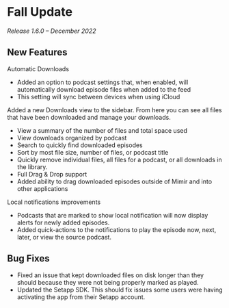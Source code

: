 # Fall Update
*Release 1.6.0 – December 2022*

## New Features
Automatic Downloads
- Added an option to podcast settings that, when enabled, will automatically download episode files when added to the feed
- This setting will sync between devices when using iCloud

Added a new Downloads view to the sidebar. From here you can see all files that have been downloaded and manage your downloads.
- View a summary of the number of files and total space used
- View downloads organized by podcast
- Search to quickly find downloaded episodes
- Sort by most file size, number of files, or podcast title
- Quickly remove individual files, all files for a podcast, or all downloads in the library.
- Full Drag & Drop support
- Added ability to drag downloaded episodes outside of Mimir and into other applications

Local notifications improvements
- Podcasts that are marked to show local notification will now display alerts for newly added episodes.
- Added quick-actions to the notifications to play the episode now, next, later, or view the source podcast.


## Bug Fixes
- Fixed an issue that kept downloaded files on disk longer than they should because they were not being properly marked as played.
- Updated the Setapp SDK. This should fix issues some users were having activating the app from their Setapp account. 

